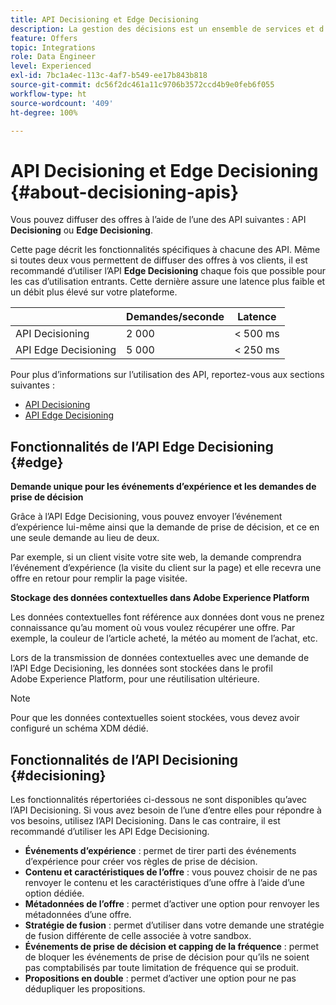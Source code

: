 ```yaml
---
title: API Decisioning et Edge Decisioning
description: La gestion des décisions est un ensemble de services et d’interfaces utilisateur qui permet aux marketeurs de créer et de proposer des expériences d’offres personnalisées aux utilisateurs finaux par le biais de canaux et d’applications en s’appuyant sur une logique commerciale et des règles de décision.
feature: Offers
topic: Integrations
role: Data Engineer
level: Experienced
exl-id: 7bc1a4ec-113c-4af7-b549-ee17b843b818
source-git-commit: dc56f2dc461a11c9706b3572ccd4b9e0feb6f055
workflow-type: ht
source-wordcount: '409'
ht-degree: 100%

---
```


# API Decisioning et Edge Decisioning {#about-decisioning-apis}

Vous pouvez diffuser des offres à l’aide de l’une des API suivantes : API **Decisioning** ou **Edge Decisioning**.

Cette page décrit les fonctionnalités spécifiques à chacune des API. Même si toutes deux vous permettent de diffuser des offres à vos clients, il est recommandé d’utiliser l’API **Edge Decisioning** chaque fois que possible pour les cas d’utilisation entrants. Cette dernière assure une latence plus faible et un débit plus élevé sur votre plateforme.

|  | Demandes/seconde | Latence |
|---|---|---|
| API Decisioning | 2 000 | &lt; 500 ms |
| API Edge Decisioning | 5 000 | &lt; 250 ms |

Pour plus d’informations sur l’utilisation des API, reportez-vous aux sections suivantes :
* [API Decisioning](decisioning-api.md)
* [API Edge Decisioning](edge-decisioning-api.md)

## Fonctionnalités de l’API Edge Decisioning {#edge}

**Demande unique pour les événements d’expérience et les demandes de prise de décision**

Grâce à l’API Edge Decisioning, vous pouvez envoyer l’événement d’expérience lui-même ainsi que la demande de prise de décision, et ce en une seule demande au lieu de deux.

Par exemple, si un client visite votre site web, la demande comprendra l’événement d’expérience (la visite du client sur la page) et elle recevra une offre en retour pour remplir la page visitée.

**Stockage des données contextuelles dans Adobe Experience Platform**

Les données contextuelles font référence aux données dont vous ne prenez connaissance qu’au moment où vous voulez récupérer une offre. Par exemple, la couleur de l’article acheté, la météo au moment de l’achat, etc.

Lors de la transmission de données contextuelles avec une demande de l’API Edge Decisioning, les données sont stockées dans le profil Adobe Experience Platform, pour une réutilisation ultérieure.

>[!NOTE]
>
>Pour que les données contextuelles soient stockées, vous devez avoir configuré un schéma XDM dédié.

## Fonctionnalités de l’API Decisioning {#decisioning}

Les fonctionnalités répertoriées ci-dessous ne sont disponibles qu’avec l’API Decisioning. Si vous avez besoin de l’une d’entre elles pour répondre à vos besoins, utilisez l’API Decisioning. Dans le cas contraire, il est recommandé d’utiliser les API Edge Decisioning.

* **Événements d’expérience** : permet de tirer parti des événements d’expérience pour créer vos règles de prise de décision.
* **Contenu et caractéristiques de l’offre** : vous pouvez choisir de ne pas renvoyer le contenu et les caractéristiques d’une offre à l’aide d’une option dédiée.
* **Métadonnées de l’offre** : permet d’activer une option pour renvoyer les métadonnées d’une offre.
* **Stratégie de fusion** : permet d’utiliser dans votre demande une stratégie de fusion différente de celle associée à votre sandbox.
* **Événements de prise de décision et capping de la fréquence** : permet de bloquer les événements de prise de décision pour qu’ils ne soient pas comptabilisés par toute limitation de fréquence qui se produit.
* **Propositions en double** : permet d’activer une option pour ne pas dédupliquer les propositions.
